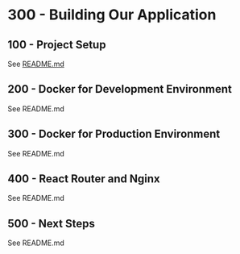 # 300 - Building Our Application

## 100 - Project Setup
See [README.md](./100/README.md)

## 200 - Docker for Development Environment
See README.md

## 300 - Docker for Production Environment
See README.md

## 400 - React Router and Nginx
See README.md

## 500 - Next Steps
See README.md
